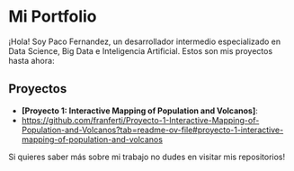 # Mi Portfolio

¡Hola! Soy Paco Fernandez, un desarrollador intermedio especializado en Data Science, Big Data e Inteligencia Artificial.
Estos son mis proyectos hasta ahora:

## Proyectos

- **[Proyecto 1: Interactive Mapping of Population and Volcanos]**:
- https://github.com/franferti/Proyecto-1-Interactive-Mapping-of-Population-and-Volcanos?tab=readme-ov-file#proyecto-1-interactive-mapping-of-population-and-volcanos

  
Si quieres saber más sobre mi trabajo no dudes en visitar mis repositorios!

